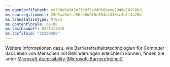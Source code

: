 ```yaml
---
ms.openlocfilehash: ec300e64342ef3c9f5e340088eee2046e1897bb8
ms.sourcegitcommit: 25e6aa3bfce58ce8d9f8c054bc338cc3dff4a78b
ms.translationtype: MTE75
ms.contentlocale: de-DE
ms.lasthandoff: 03/14/2019
ms.locfileid: "35289359"
---
```

Weitere Informationen dazu, wie Barrierefreiheitstechnologien für Computer das Leben von Menschen mit Behinderungen erleichtern können, finden Sie unter [Microsoft Accessibility (Microsoft-Barrierefreiheit)](http://go.microsoft.com/fwlink/?LinkId=8431).